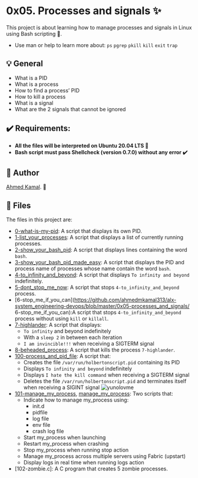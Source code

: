 # 0x05. Processes and signals :sparkles:
This project is about learning how to manage processes and signals in Linux using Bash scripting 🐚.

- Use man or help to learn more about:
`ps`
`pgrep`
`pkill`
`kill`
`exit`
`trap`

## :bulb: General 
- What is a PID
- What is a process
- How to find a process’ PID
- How to kill a process
- What is a signal
- What are the 2 signals that cannot be ignored

## :heavy_check_mark: Requirements:
- **All the files will be interpreted on Ubuntu 20.04 LTS 🐧**
- **Bash script must pass Shellcheck (version 0.7.0) without any error ✔️**

## :bust_in_silhouette: Author
[Ahmed Kamal](https://github.com/ahmedmkamal313). 👋

## :file_folder: Files 
The files in this project are:

- [0-what-is-my-pid](https://github.com/ahmedmkamal313/alx-system_engineering-devops/blob/master/0x05-processes_and_signals/0-what-is-my-pid): A script that displays its own PID.
- [1-list_your_processes](https://github.com/ahmedmkamal313/alx-system_engineering-devops/blob/master/0x05-processes_and_signals/1-list_your_processes): A script that displays a list of currently running processes.
- [2-show_your_bash_pid](https://github.com/ahmedmkamal313/alx-system_engineering-devops/blob/master/0x05-processes_and_signals/2-show_your_bash_pid): A script that displays lines containing the word `bash`.
- [3-show_your_bash_pid_made_easy](https://github.com/ahmedmkamal313/alx-system_engineering-devops/blob/master/0x05-processes_and_signals/3-show_your_bash_pid_made_easy): A script that displays the PID and process name of processes whose name contain the word `bash`.
- [4-to_infinity_and_beyond](https://github.com/ahmedmkamal313/alx-system_engineering-devops/blob/master/0x05-processes_and_signals/4-to_infinity_and_beyond): A script that displays `To infinity and beyond` indefinitely.
- [5-dont_stop_me_now](https://github.com/ahmedmkamal313/alx-system_engineering-devops/blob/master/0x05-processes_and_signals/5-dont_stop_me_now): A script that stops `4-to_infinity_and_beyond` process.
- [6-stop_me_if_you_can](https://github.com/ahmedmkamal313/alx-system_engineering-devops/blob/master/0x05-processes_and_signals/ 6-stop_me_if_you_can):A script that stops `4-to_infinity_and_beyond` process without using `kill` or `killall`.
- [7-highlander](https://github.com/ahmedmkamal313/alx-system_engineering-devops/blob/master/0x05-processes_and_signals/7-highlander): A script that displays:
  - `To infinity` and beyond indefinitely
  - With a `sleep 2` in between each iteration
  - `I am invincible!!!` when receiving a SIGTERM signal
- [8-beheaded_process](https://github.com/ahmedmkamal313/alx-system_engineering-devops/blob/master/0x05-processes_and_signals/8-beheaded_process): A script that kills the process `7-highlander`.
- [100-process_and_pid_file](https://github.com/ahmedmkamal313/alx-system_engineering-devops/blob/master/0x05-processes_and_signals/100-process_and_pid_file): A script that:
  - Creates the file `/var/run/holbertonscript.pid` containing its PID
  - Displays `To infinity and beyond` indefinitely
  - Displays `I hate the kill command` when receiving a SIGTERM signal
  - Deletes the file `/var/run/holbertonscript.pid` and terminates itself when receiving a SIGINT signal
![yunolovme](https://th.bing.com/th/id/R.621f6f5f299a79e652100f36dd3653ac?rik=cQzRxsUYv6gU5w&riu=http%3a%2f%2fwww.quickmeme.com%2fimg%2fa9%2fa945f25b5918affcc8400ec3f9cb7eebd71361fca2fa358a568d1169901cf6b3.jpg&ehk=sQ%2fSRbTKvbPkBFk6Fv60bN86I9EndnhuTqD%2bxe4exfo%3d&risl=&pid=ImgRaw&r=0)
- [101-manage_my_process](https://github.com/ahmedmkamal313/alx-system_engineering-devops/blob/master/0x05-processes_and_signals/101-manage_my_process), [manage_my_process](https://github.com/ahmedmkamal313/alx-system_engineering-devops/blob/master/0x05-processes_and_signals/manage_my_process): Two scripts that:
  - Indicate how to manage my_process using:
    - init.d
    - pidfile
    - log file
    - env file
    - crash log file
  - Start my_process when launching
  - Restart my_process when crashing
  - Stop my_process when running stop action
  - Manage my_process across multiple servers using Fabric (upstart)
  - Display logs in real time when running logs action
- [102-zombie.c]: A C program that creates 5 zombie processes.
